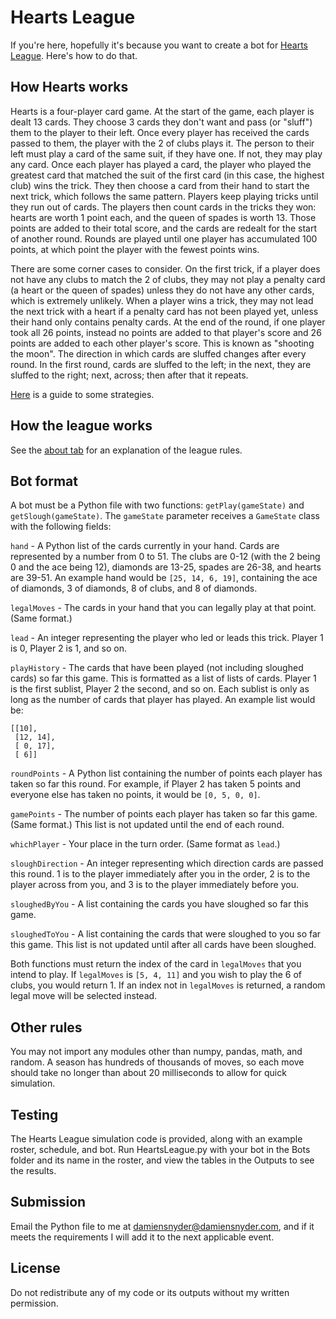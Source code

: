 # Hearts League
If you're here, hopefully it's because you want to create a bot for [Hearts League](https://hearts.damiensnyder.com/). Here's how to do that.

## How Hearts works
Hearts is a four-player card game. At the start of the game, each
player is dealt 13 cards. They choose 3 cards they don't want and
pass (or "sluff") them to the player to their left. Once every player
has received the cards passed to them, the player with the 2 of clubs
plays it. The person to their left must play a card of the same suit,
if they have one. If not, they may play any card. Once each player has
played a card, the player who played the greatest card that matched
the suit of the first card (in this case, the highest club) wins the
trick. They then choose a card from their hand to start the next
trick, which follows the same pattern. Players keep playing tricks
until they run out of cards. The players then count cards in the
tricks they won: hearts are worth 1 point each, and the queen of
spades is worth 13. Those points are added to their total score, and
the cards are redealt for the start of another round. Rounds are
played until one player has accumulated 100 points, at which point
the player with the fewest points wins.

There are some corner cases to consider. On the first trick, if a
player does not have any clubs to match the 2 of clubs, they may not
play a penalty card (a heart or the queen of spades) unless they do
not have any other cards, which is extremely unlikely. When a player
wins a trick, they may not lead the next trick with a heart if a
penalty card has not been played yet, unless their hand only contains
penalty cards. At the end of the round, if one player took all 26
points, instead no points are added to that player's score and 26
points are added to each other player's score. This is known as
"shooting the moon". The direction in which cards are sluffed
changes after every round. In the first round, cards are sluffed to
the left; in the next, they are sluffed to the right; next,
across; then after that it repeats.

[Here](http://mark.random-article.com/hearts/) is a guide to some strategies.

## How the league works
See the [about tab](https://hearts.damiensnyder.com/) for an explanation of the league rules.

## Bot format
A bot must be a Python file with two functions: `getPlay(gameState)` and `getSlough(gameState)`. The `gameState` parameter receives a `GameState` class with the following fields:

`hand` - A Python list of the cards currently in your hand. Cards are represented by a number from 0 to 51. The clubs are 0-12 (with the 2 being 0 and the ace being 12), diamonds are 13-25, spades are 26-38, and hearts are 39-51. An example hand would be `[25, 14, 6, 19]`, containing the ace of diamonds, 3 of diamonds, 8 of clubs, and 8 of diamonds.

`legalMoves` - The cards in your hand that you can legally play at that point. (Same format.)

`lead` - An integer representing the player who led or leads this trick. Player 1 is 0, Player 2 is 1, and so on.

`playHistory` - The cards that have been played (not including sloughed cards) so far this game. This is formatted as a list of lists of cards. Player 1 is the first sublist, Player 2 the second, and so on. Each sublist is only as long as the number of cards that player has played. An example list would be:

```
[[10],
 [12, 14],
 [ 0, 17],
 [ 6]]
```

`roundPoints` - A Python list containing the number of points each player has taken so far this round. For example, if Player 2 has taken 5 points and everyone else has taken no points, it would be `[0, 5, 0, 0]`.

`gamePoints` - The number of points each player has taken so far this game. (Same format.) This list is not updated until the end of each round.

`whichPlayer` - Your place in the turn order. (Same format as `lead`.)

`sloughDirection` - An integer representing which direction cards are passed this round. 1 is to the player immediately after you in the order, 2 is to the player across from you, and 3 is to the player immediately before you.

`sloughedByYou` - A list containing the cards you have sloughed so far this game.

`sloughedToYou` - A list containing the cards that were sloughed to you so far this game. This list is not updated until after all cards have been sloughed.

Both functions must return the index of the card in `legalMoves` that you intend to play. If `legalMoves` is `[5, 4, 11]` and you wish to play the 6 of clubs, you would return 1. If an index not in `legalMoves` is returned, a random legal move will be selected instead.

## Other rules

You may not import any modules other than numpy, pandas, math, and random. A season has hundreds of thousands of moves, so each move should take no longer than about 20 milliseconds to allow for quick simulation.

## Testing

The Hearts League simulation code is provided, along with an example roster, schedule, and bot. Run HeartsLeague.py with your bot in the Bots folder and its name in the roster, and view the tables in the Outputs to see the results.

## Submission

Email the Python file to me at damiensnyder@damiensnyder.com, and if it meets the requirements I will add it to the next applicable event.

## License

Do not redistribute any of my code or its outputs without my written permission.
